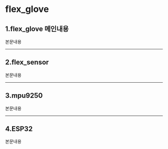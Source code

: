 # flex_glove

## 1.flex_glove 메인내용

본문내용
- - - - - - 
## 2.flex_sensor


본문내용
- - - - - -
## 3.mpu9250


본문내용
- - - - - - 
## 4.ESP32


본문내용
